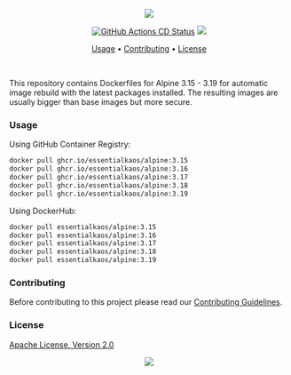 <p align="center"><a href="#readme"><img src="https://gh.kaos.st/alpine.svg"/></a></p>

<p align="center">
  <a href="https://kaos.sh/w/alpine/cd"><img src="https://kaos.sh/w/alpine/cd.svg" alt="GitHub Actions CD Status" /></a>
  <a href="#license"><img src="https://gh.kaos.st/apache2.svg"></a>
</p>

<p align="center"><a href="#usage">Usage</a> • <a href="#contributing">Contributing</a> • <a href="#license">License</a></p>

<br/>

This repository contains Dockerfiles for Alpine 3.15 - 3.19 for automatic image rebuild with the latest packages installed. The resulting images are usually bigger than base images but more secure.

### Usage

Using GitHub Container Registry:

```bash
docker pull ghcr.io/essentialkaos/alpine:3.15
docker pull ghcr.io/essentialkaos/alpine:3.16
docker pull ghcr.io/essentialkaos/alpine:3.17
docker pull ghcr.io/essentialkaos/alpine:3.18
docker pull ghcr.io/essentialkaos/alpine:3.19
```

Using DockerHub:

```bash
docker pull essentialkaos/alpine:3.15
docker pull essentialkaos/alpine:3.16
docker pull essentialkaos/alpine:3.17
docker pull essentialkaos/alpine:3.18
docker pull essentialkaos/alpine:3.19
```

### Contributing

Before contributing to this project please read our [Contributing Guidelines](https://github.com/essentialkaos/contributing-guidelines#contributing-guidelines).

### License

[Apache License, Version 2.0](http://www.apache.org/licenses/LICENSE-2.0)

<p align="center"><a href="https://essentialkaos.com"><img src="https://gh.kaos.st/ekgh.svg"/></a></p>
